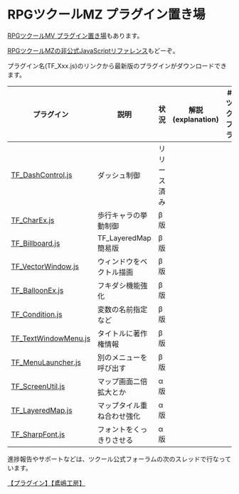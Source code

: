 # RPGツクールMZ プラグイン置き場

[RPGツクールMV プラグイン置き場](https://github.com/tonbijp/RPGMakerMV)もあります。

[RPGツクールMZの非公式JavaScriptリファレンス](https://github.com/tonbijp/RPGMakerMZ/blob/master/Reference/README.md)もどーぞ。

プラグイン名(TF_Xxx.js)のリンクから最新版のプラグインがダウンロードできます。

|プラグイン|説明|状況|解説(explanation)|#ツクプラ|
|---|---|---|---|---|
| [TF_DashControl.js](https://raw.githubusercontent.com/tonbijp/RPGMakerMZ/master/TF_DashControl.js) | ダッシュ制御 | リリース済み | |
| [TF_CharEx.js](https://raw.githubusercontent.com/tonbijp/RPGMakerMZ/master/TF_CharEx.js) | 歩行キャラの挙動制御 | β版 | |
| [TF_Billboard.js](https://raw.githubusercontent.com/tonbijp/RPGMakerMZ/master/TF_Billboard.js) | TF_LayeredMap簡易版 | β版 | |
| [TF_VectorWindow.js](https://raw.githubusercontent.com/tonbijp/RPGMakerMZ/master/TF_VectorWindow.js) | ウィンドウをベクトル描画 | β版 | |
| [TF_BalloonEx.js](https://raw.githubusercontent.com/tonbijp/RPGMakerMZ/master/TF_BalloonEx.js) | フキダシ機能強化 | β版 | |
| [TF_Condition.js](https://raw.githubusercontent.com/tonbijp/RPGMakerMZ/master/TF_Condition.js) | 変数の名前指定など | β版 | |
| [TF_TextWindowMenu.js](https://raw.githubusercontent.com/tonbijp/RPGMakerMZ/master/TF_TextWindowMenu.js) | タイトルに著作権情報 | β版 | |
| [TF_MenuLauncher.js](https://raw.githubusercontent.com/tonbijp/RPGMakerMZ/master/TF_MenuLauncher.js) | 別のメニューを呼び出す | β版 | |
| [TF_ScreenUtil.js](https://raw.githubusercontent.com/tonbijp/RPGMakerMZ/master/TF_ScreenUtil.js) | マップ画面二倍拡大とか | α版 | |
| [TF_LayeredMap.js](https://raw.githubusercontent.com/tonbijp/RPGMakerMZ/master/TF_LayeredMap.js) | マップタイル重ね合わせ強化 | α版 | |
| [TF_SharpFont.js](https://raw.githubusercontent.com/tonbijp/RPGMakerMZ/master/TF_SharpFont.js) | フォントをくっきりさせる | α版 | |

進捗報告やサポートなどは、ツクール公式フォーラムの次のスレッドで行なっています。

[【プラグイン】【鳶嶋工房】](https://forum.tkool.jp/index.php?threads/4958/)